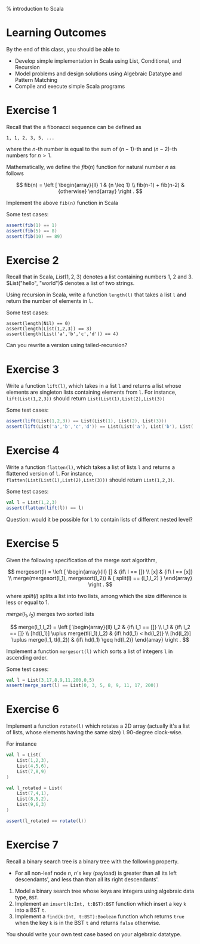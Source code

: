 % introduction to Scala

# Learning Outcomes
By the end of this class, you should be able to 

* Develop simple implementation in Scala using List, Conditional, and Recursion
* Model problems and design solutions using Algebraic Datatype and Pattern Matching
* Compile and execute simple Scala programs

# Exercise 1

Recall that the a fibonacci sequence can be defined as

```
1, 1, 2, 3, 5, ...
```

where the $n$-th number is equal to the sum of $(n-1)$-th and $(n-2)$-th numbers for $n>1$.

Mathematically, we define the $fib(n)$ function for natural number $n$ as follows

$$
fib(n) = \left [
    \begin{array}{ll}
    1 & {n \leq 1} \\
    fib(n-1) + fib(n-2) & {otherwise}
    \end{array}
    \right .
$$

Implement the above `fib(n)` function in Scala

Some test cases:

```scala
assert(fib(1) == 1)
assert(fib(5) == 8)
assert(fib(10) == 89)
```


# Exercise 2

Recall that in Scala, $List(1,2,3)$ denotes a list containing numbers 1, 2 and 3. $List("hello", "world")$ denotes a list of two strings.

Using recursion in Scala, write a function `length(l)` that takes a list `l` and return the number of elements in `l`. 

Some test cases:
```
assert(length(Nil) == 0)
assert(length(List(1,2,3)) == 3)
assert(length(List('a','b','c','d')) == 4)
```

Can you rewrite a version using tailed-recursion?



# Exercise 3

Write a function `lift(l)`, which takes in a list `l` and returns a list whose elements are singleton lists containing elements from `l`. For instance, `lift(List(1,2,3))` should return `List(List(1),List(2),List(3))`


Some test cases:

```scala
assert(lift(List(1,2,3)) == List(List(1), List(2), List(3)))
assert(lift(List('a','b','c','d')) == List(List('a'), List('b'), List('c'), List('d')))
```


# Exercise 4

Write a function `flatten(l)`, which takes a list of lists `l` and returns a flattened version of `l`. For instance, `flatten(List(List(1),List(2),List(3)))` should return `List(1,2,3)`. 

Some test cases:

```scala
val l = List(1,2,3) 
assert(flatten(lift(l)) == l)
```


Question: would it be possible for `l` to contain lists of different nested level?


# Exercise 5

Given the following specification of the merge sort algorithm, 

$$
mergesort(l) = \left [ 
    \begin{array}{ll}
        [] & {if\ l == []} \\
        [x] & {if\ l == [x]} \\
        merge(mergesort(l_1), mergesort(l_2)) & { split(l) == (l_1,l_2) } 
    \end{array}
    \right .
$$

where $split(l)$ splits a list into two lists, among which the size difference is less or equal to 1. 

$merge(l_1,l_2)$ merges two sorted lists

$$
merge(l_1,l_2) = \left [ 
    \begin{array}{ll}
     l_2 & {if\ l_1 == []} \\
     l_1 & {if\ l_2 == []} \\ 
     [hd(l_1)] \uplus merge(tl(l_1),l_2) & {if\ hd(l_1) <  hd(l_2)} \\
     [hd(l_2)] \uplus merge(l_1, tl(l_2)) & {if\ hd(l_1) \geq hd(l_2)}  
    \end{array}
    \right .
$$


Implement a function `mergesort(l)` which sorts a list of integers `l` in ascending order.

Some test cases:

```scala
val l = List(3,17,8,9,11,200,0,5)
assert(merge_sort(l) == List(0, 3, 5, 8, 9, 11, 17, 200))
```




# Exercise 6

Implement a function `rotate(l)` which rotates a 2D array  (actually it's a list of lists, whose elements having the same size) `l` 90-degree clock-wise.

For instance 

```scala
val l = List(
    List(1,2,3),
    List(4,5,6),
    List(7,8,9)
)

val l_rotated = List(
    List(7,4,1),
    List(8,5,2),
    List(9,6,3)
)

assert(l_rotated == rotate(l))
```



# Exercise 7 


Recall a binary search tree is a binary tree with the following property.

* For all non-leaf node $n$, $n$'s key (payload) is greater than all its left descendants', and less than than all its right descendants'.


1. Model a binary search tree whose keys are integers using algebraic data type, `BST`.
2. Implement an `insert(k:Int, t:BST):BST` function which insert a key `k` into a BST `t`.
3. Implement a `find(k:Int, t:BST):Boolean` function whch returns `true` when the key `k` is in the BST `t` and returns `false` otherwise.

You should write your own test case based on your algebraic datatype.
